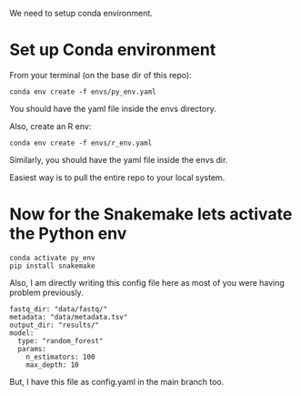 We need to setup conda environment.

# Set up Conda environment

From your terminal (on the base dir of this repo):

```
conda env create -f envs/py_env.yaml 

```
You should have the yaml file inside the envs directory.

Also, create an R env: 

```
conda env create -f envs/r_env.yaml
```

Similarly, you should have the yaml file inside the envs dir.

Easiest way is to pull the entire repo to your local system.

# Now for the Snakemake lets activate the Python env

```
conda activate py_env
pip install snakemake
```

Also, I am directly writing this config file here as most of you were having problem previously. 

```
fastq_dir: "data/fastq/"         
metadata: "data/metadata.tsv"     
output_dir: "results/"
model:
  type: "random_forest"          
  params:
    n_estimators: 100
    max_depth: 10
```
But, I have this file as config.yaml in the main branch too. 



